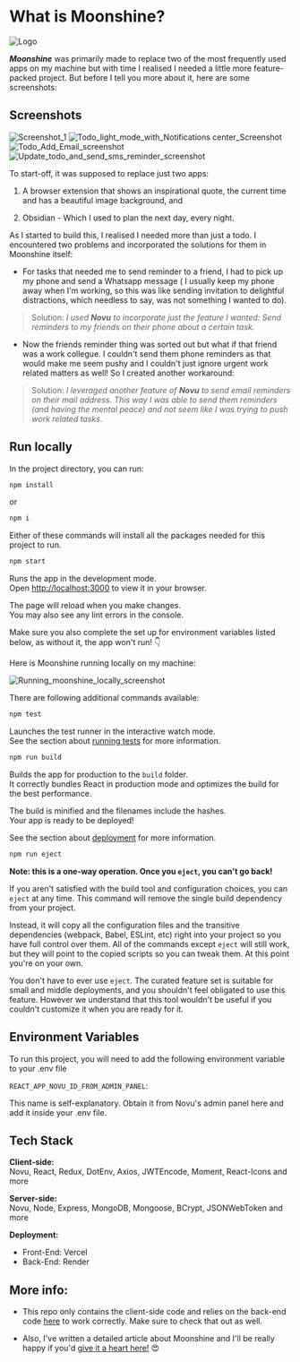 # What is Moonshine?
![Logo](./assets/sunrise.png)

___Moonshine___ was primarily made to replace two of the most frequently used apps on my machine but with time I realised I needed a little more feature-packed project. But before I tell you more about it, here are some screenshots:

## Screenshots

![Screenshot_1](./assets/Screenshot%202023-04-06%20at%201.01.25%20PM.png)
![Todo_light_mode_with_Notifications center_Screenshot](./assets/Screenshot%202023-04-07%20at%2011.40.35%20AM.png)
![Todo_Add_Email_screenshot](./assets/Screenshot%202023-04-07%20at%2011.31.40%20AM.png)
![Update_todo_and_send_sms_reminder_screenshot](./assets/Screenshot%202023-04-07%20at%2011.34.46%20AM.png)

To start-off, it was supposed to replace just two apps:

1. A browser extension that shows an inspirational quote, the current time and has a beautiful image background, and

2. Obsidian - Which I used to plan the next day, every night.

As I started to build this, I realised I needed more than just a todo. I encountered two problems and incorporated the solutions for them in Moonshine itself:

- For tasks that needed me to send reminder to a friend, I had to pick up my phone and send a Whatsapp message ( I usually keep my phone away when I'm working, so this was like sending invitation to delightful distractions, which needless to say, was not something I wanted to do). 
> Solution: _I used __Novu__ to incorporate just the feature I wanted: Send reminders to my friends on their phone about a certain task._


-  Now the friends reminder thing was sorted out but what if that friend was a work collegue. I couldn't send them phone reminders as that would make me seem pushy and I couldn't just ignore urgent work related matters as well! So I created another workaround:
> Solution: _I leveraged another feature of __Novu__ to send email reminders on their mail address. This way I was able to send them reminders (and having the mental peace) and not seem like I was trying to push work related tasks._

## Run locally

In the project directory, you can run:

```bash
npm install
```
or
```bash
npm i
```
Either of these commands will install all the packages needed for this project to run.  


```bash
npm start
```
Runs the app in the development mode.\
Open [http://localhost:3000](http://localhost:3000) to view it in your browser.

The page will reload when you make changes.\
You may also see any lint errors in the console.

Make sure you also complete the set up for environment variables listed below, as without it, the app won't run! 👇

Here is Moonshine running locally on my machine:  

![Running_moonshine_locally_screenshot](./assets/Screenshot%202023-04-07%20at%2011.28.09%20AM.png)


There are following additional commands available:

```bash
npm test
```
Launches the test runner in the interactive watch mode.\
See the section about [running tests](https://facebook.github.io/create-react-app/docs/running-tests) for more information.

```bash
npm run build
```
Builds the app for production to the `build` folder.\
It correctly bundles React in production mode and optimizes the build for the best performance.

The build is minified and the filenames include the hashes.\
Your app is ready to be deployed!

See the section about [deployment](https://facebook.github.io/create-react-app/docs/deployment) for more information.

```bash
npm run eject
```

**Note: this is a one-way operation. Once you `eject`, you can't go back!**

If you aren't satisfied with the build tool and configuration choices, you can `eject` at any time. This command will remove the single build dependency from your project.

Instead, it will copy all the configuration files and the transitive dependencies (webpack, Babel, ESLint, etc) right into your project so you have full control over them. All of the commands except `eject` will still work, but they will point to the copied scripts so you can tweak them. At this point you're on your own.

You don't have to ever use `eject`. The curated feature set is suitable for small and middle deployments, and you shouldn't feel obligated to use this feature. However we understand that this tool wouldn't be useful if you couldn't customize it when you are ready for it.

## Environment Variables

To run this project, you will need to add the following environment variable to your .env file

`REACT_APP_NOVU_ID_FROM_ADMIN_PANEL`:  

This name is self-explanatory. Obtain it from Novu's admin panel here and add it inside your .env file.


## Tech Stack

**Client-side:**  
Novu, React, Redux, DotEnv, Axios, JWTEncode, Moment, React-Icons and more

**Server-side:**  
Novu, Node, Express, MongoDB, Mongoose, BCrypt, JSONWebToken and more

**Deployment:**  
- Front-End: Vercel
- Back-End: Render


## More info:
- This repo only contains the client-side code and relies on the back-end code [here](https://github.com/sumitsaurabh927/Momentum) to work correctly. Make sure to check that out as well.

- Also, I've written a detailed article about Moonshine and I'll be really happy if you'd [give it a heart here!](inserLlink) 😍

